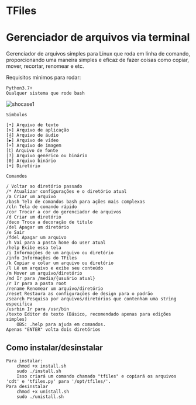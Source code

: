 # TFiles

# Gerenciador de arquivos via terminal

Gerenciador de arquivos simples para Linux que roda em linha de comando, proporcionando uma maneira simples e eficaz de fazer coisas como copiar, mover, recortar, renomear e etc.

Requisitos minimos para rodar:
    
    Python3.7+
    Qualquer sistema que rode bash

![shocase1](https://user-images.githubusercontent.com/67431981/106668939-aea66f00-6589-11eb-8361-66c09275910b.png)

    

    Simbolos

    [•] Arquivo de texto
    [>] Arquivo de aplicação
    [𝄞] Arquivo de áudio
    [▶] Arquivo de vídeo
    [☀] Arquivo de imagem
    [𝕥] Arquivo de fonte
    [?] Arquivo genérico ou binário
    [0] Arquivo binário
    [+] Diretório

    Comandos

    / Voltar ao diretório passado
    /* Atualizar configurações e o diretório atual
    /a Criar um arquivo
    /bash Tela de comandos bash para ações mais complexas
    /cln Tela de comando rápido
    /cor Trocar a cor do gerenciador de arquivos
    /d Criar um diretório
    /deco Troca a decoração de titulo
    /del Apagar um diretório
    /e Sair
    /fdel Apagar um arquivo
    /h Vai para a pasta home do user atual
    /help Exibe essa tela
    /i Informações de um arquivo ou diretório
    /info Informações do TFiles
    /k Copiar e colar um arquivo ou diretório
    /l Lê um arquivo e exibe seu conteúdo
    /m Mover um arquivo/diretório
    /md Ir para /media/{usuário atual}
    /r Ir para a pasta root
    /rename Renomear um arquivo/diretório
    /reset Restaura as configurações de design para o padrão
    /search Pesquisa por arquivos/diretórios que contenham uma string especifica
    /usrbin Ir para /usr/bin
    /texto Editor de texto (Básico, recomendado apenas para edições simples)
        OBS: .help para ajuda em comandos.
    Apenas "ENTER" volta dois diretórios

## Como instalar/desinstalar
    Para instalar:
        chmod +x install.sh
        sudo ./install.sh
        Isso criará um comando chamado "tfiles" e copiará os arquivos 'cdt' e 'tfiles.py' para '/opt/tfiles/'.
    Para desinstalar
        chmod +x unistall.sh
        sudo ./unistall.sh

